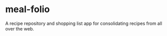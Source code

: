 # meal-folio
A recipe repository and shopping list app for consolidating recipes from all over the web.
